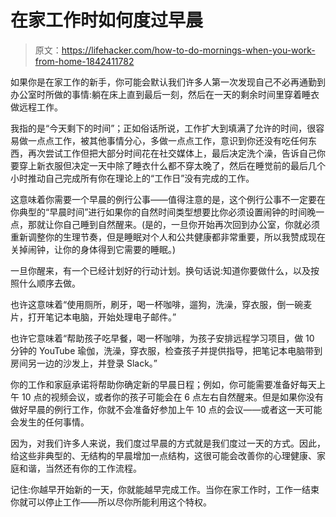 # 在家工作时如何度过早晨

> 原文：<https://lifehacker.com/how-to-do-mornings-when-you-work-from-home-1842411782>

如果你是在家工作的新手，你可能会默认我们许多人第一次发现自己不必再通勤到办公室时所做的事情:躺在床上直到最后一刻，然后在一天的剩余时间里穿着睡衣做远程工作。



我指的是“今天剩下的时间”；正如俗话所说，工作扩大到填满了允许的时间，很容易做一点点工作，被其他事情分心，多做一点点工作，意识到你还没有吃任何东西，再次尝试工作但把大部分时间花在社交媒体上，最后决定洗个澡，告诉自己你要穿上新衣服但决定一天中除了睡衣什么都不穿太晚了，然后在睡觉前的最后几个小时推动自己完成所有你在理论上的“工作日”没有完成的工作。

这意味着你需要一个早晨的例行公事——值得注意的是，这个例行公事不一定要在你典型的“早晨时间”进行如果你的自然时间类型想要比你必须设置闹钟的时间晚一点，那就让你自己睡到自然醒来。(是的，一旦你开始再次回到办公室，你就必须重新调整你的生理节奏，但是睡眠对个人和公共健康都非常重要，所以我赞成现在关掉闹钟，让你的身体得到它需要的睡眠。)

一旦你醒来，有一个已经计划好的行动计划。换句话说:知道你要做什么，以及按照什么顺序去做。

也许这意味着“使用厕所，刷牙，喝一杯咖啡，遛狗，洗澡，穿衣服，倒一碗麦片，打开笔记本电脑，开始处理电子邮件。”

也许它意味着“帮助孩子吃早餐，喝一杯咖啡，为孩子安排远程学习项目，做 10 分钟的 YouTube 瑜伽，洗澡，穿衣服，检查孩子并提供指导，把笔记本电脑带到房间另一边的沙发上，并登录 Slack。”

你的工作和家庭承诺将帮助你确定新的早晨日程；例如，你可能需要准备好每天上午 10 点的视频会议，或者你的孩子可能会在 6 点左右自然醒来。但是如果你没有做好早晨的例行工作，你就不会准备好参加上午 10 点的会议——或者这一天可能会发生的任何事情。

因为，对我们许多人来说，我们度过早晨的方式就是我们度过一天的方式。因此，给这些非典型的、无结构的早晨增加一点结构，这很可能会改善你的心理健康、家庭和谐，当然还有你的工作流程。

记住:你越早开始新的一天，你就能越早完成工作。当你在家工作时，工作一结束你就可以停止工作——所以尽你所能利用这个特权。